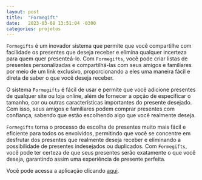 ```yaml
---
layout: post
title:  "Formegift"
date:   2023-03-08 13:51:04 -0300
categories: projetos
---
```

`Formegifts` é um inovador sistema que permite que você compartilhe com facilidade os presentes que deseja receber e elimina qualquer incerteza para quem quer presenteá-lo. Com `Formegifts`, você pode criar listas de presentes personalizadas e compartilhá-las com seus amigos e familiares por meio de um link exclusivo, proporcionando a eles uma maneira fácil e direta de saber o que você deseja receber.

O sistema `Formegifts` é fácil de usar e permite que você adicione presentes de qualquer site ou loja online, além de fornecer a opção de especificar o tamanho, cor ou outras características importantes do presente desejado. Com isso, seus amigos e familiares podem comprar presentes com confiança, sabendo que estão escolhendo algo que você realmente deseja.

`Formegifts` torna o processo de escolha de presentes muito mais fácil e eficiente para todos os envolvidos, permitindo que você se concentre em desfrutar dos presentes que realmente deseja receber e eliminando a possibilidade de presentes indesejados ou duplicados. Com `Formegifts`, você pode ter certeza de que seus presentes serão exatamente o que você deseja, garantindo assim uma experiência de presente perfeita.

Você pode acessa a aplicação clicando [aqui][site-formegift].


[site-formegift]: https://www.formegifts.com.br/
